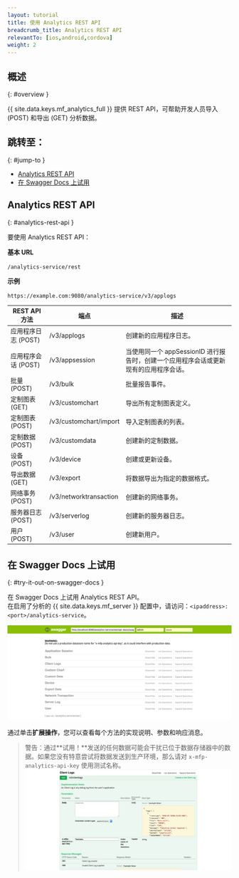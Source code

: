 ```yaml
---
layout: tutorial
title: 使用 Analytics REST API
breadcrumb_title: Analytics REST API
relevantTo: [ios,android,cordova]
weight: 2
---
```

<!-- NLS_CHARSET=UTF-8 -->
## 概述
{: #overview }

{{ site.data.keys.mf_analytics_full }} 提供 REST API，可帮助开发人员导入 (POST) 和导出 (GET) 分析数据。

## 跳转至：
{: #jump-to }

* [Analytics REST API](#analytics-rest-api)
* [在 Swagger Docs 上试用](#try-it-out-on-swagger-docs)

## Analytics REST API
{: #analytics-rest-api }

要使用 Analytics REST API：

**基本 URL**

`/analytics-service/rest`

**示例**

`https://example.com:9080/analytics-service/v3/applogs`


REST API 方法 | 端点 | 描述
--- | --- | ---
应用程序日志 (POST) | /v3/applogs | 创建新的应用程序日志。
应用程序会话 (POST) | /v3/appsession | 当使用同一个 appSessionID 进行报告时，创建一个应用程序会话或更新现有的应用程序会话。
批量 (POST) | /v3/bulk | 批量报告事件。
定制图表 (GET)| /v3/customchart | 导出所有定制图表定义。
定制图表 (POST) | /v3/customchart/import | 导入定制图表的列表。
定制数据 (POST) | /v3/customdata | 创建新的定制数据。
设备 (POST) | /v3/device | 创建或更新设备。
导出数据 (GET) | /v3/export | 将数据导出为指定的数据格式。
网络事务 (POST) | /v3/networktransaction |  创建新的网络事务。
服务器日志 (POST) | /v3/serverlog | 创建新的服务器日志。
用户 (POST) | /v3/user | 创建新用户。

## 在 Swagger Docs 上试用
{: #try-it-out-on-swagger-docs }

在 Swagger Docs 上试用 Analytics REST API。  
在启用了分析的 {{ site.data.keys.mf_server }} 配置中，请访问：`<ipaddress>:<port>/analytics-service`。

![{{ site.data.keys.mf_analytics }} Swagger Docs UI](analytics-swagger.png)

通过单击**扩展操作**，您可以查看每个方法的实现说明、参数和响应消息。

> 警告：通过**试用！**发送的任何数据可能会干扰已位于数据存储器中的数据。如果您没有特意尝试将数据发送到生产环境，那么请对 `x-mfp-analytics-api-key` 使用测试名称。
![测试 Swagger Docs](test-swagger.png)
